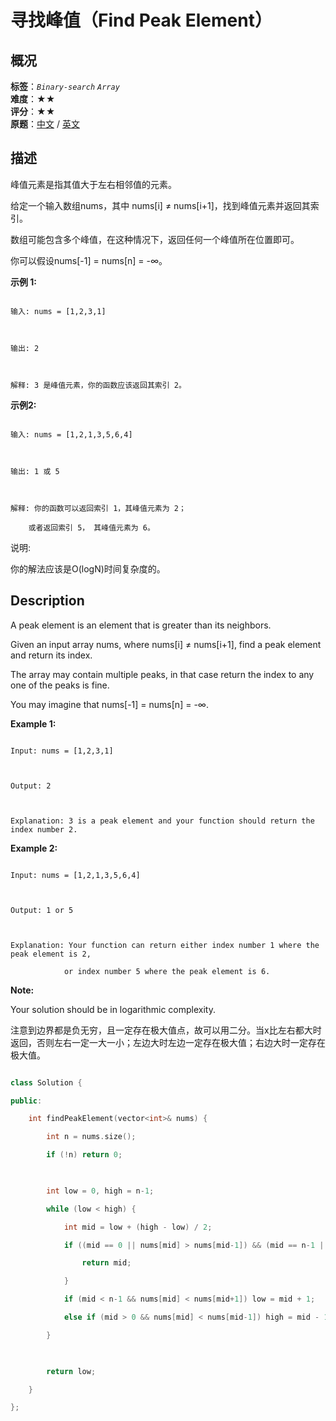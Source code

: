 # 寻找峰值（Find Peak Element）
## 概况
**标签**：*`Binary-search`*  *`Array`*<br>
**难度**：★★<br>
**评分**：★★<br>
**原题**：[中文](https://leetcode-cn.com/problems/find-peak-element) / [英文](https://leetcode.com/problems/find-peak-element)
## 描述

峰值元素是指其值大于左右相邻值的元素。



给定一个输入数组nums，其中 nums[i] &ne; nums[i+1]，找到峰值元素并返回其索引。



数组可能包含多个峰值，在这种情况下，返回任何一个峰值所在位置即可。



你可以假设nums[-1] = nums[n] = -&infin;。



**示例 1:**

```

输入: nums = [1,2,3,1]



输出: 2



解释: 3 是峰值元素，你的函数应该返回其索引 2。

```



**示例2:**

```

输入: nums = [1,2,1,3,5,6,4]



输出: 1 或 5 



解释: 你的函数可以返回索引 1，其峰值元素为 2；

    或者返回索引 5， 其峰值元素为 6。

```





说明:



你的解法应该是O(logN)时间复杂度的。



## Description

A peak element is an element that is greater than its neighbors.



Given an input array nums, where nums[i] &ne; nums[i+1], find a peak element and return its index.



The array may contain multiple peaks, in that case return the index to any one of the peaks is fine.



You may imagine that nums[-1] = nums[n] = -&infin;.



**Example 1:**

```

Input: nums = [1,2,3,1]



Output: 2



Explanation: 3 is a peak element and your function should return the index number 2.

```



**Example 2:**

```

Input: nums = [1,2,1,3,5,6,4]



Output: 1 or 5 



Explanation: Your function can return either index number 1 where the peak element is 2, 

            or index number 5 where the peak element is 6.

```

**Note:**





Your solution should be in logarithmic complexity.











注意到边界都是负无穷，且一定存在极大值点，故可以用二分。当x比左右都大时返回，否则左右一定一大一小；左边大时左边一定存在极大值；右边大时一定存在极大值。

```c++

class Solution {

public:

    int findPeakElement(vector<int>& nums) {

        int n = nums.size();

        if (!n) return 0;

        

        int low = 0, high = n-1;

        while (low < high) {

            int mid = low + (high - low) / 2;

            if ((mid == 0 || nums[mid] > nums[mid-1]) && (mid == n-1 || nums[mid] > nums[mid+1])) {

                return mid;

            }

            if (mid < n-1 && nums[mid] < nums[mid+1]) low = mid + 1;

            else if (mid > 0 && nums[mid] < nums[mid-1]) high = mid - 1;

        }

        

        return low;

    }

};

```
